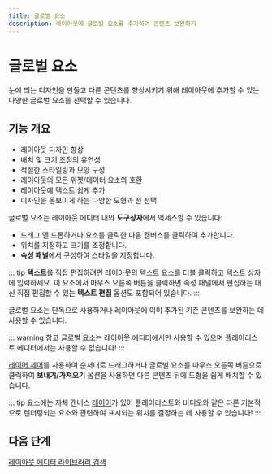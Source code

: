 ```yaml
---
title: 글로벌 요소
description: 레이아웃에 글로벌 요소를 추가하여 콘텐츠 보완하기
---
```


# 글로벌 요소

눈에 띄는 디자인을 만들고 다른 콘텐츠를 향상시키기 위해 레이아웃에 추가할 수 있는 다양한 글로벌 요소를 선택할 수 있습니다.

## 기능 개요

- 레이아웃 디자인 향상
- 배치 및 크기 조정의 유연성
- 적절한 스타일링과 모양 구성
- 레이아웃의 모든 위젯/데이터 요소와 호환
- 레이아웃에 텍스트 쉽게 추가
- 디자인을 돋보이게 하는 다양한 도형과 선 선택

글로벌 요소는 레이아웃 에디터 내의 **도구상자**에서 액세스할 수 있습니다:

- 드래그 앤 드롭하거나 요소를 클릭한 다음 캔버스를 클릭하여 추가합니다.
- 위치를 지정하고 크기를 조정합니다.
- **속성 패널**에서 구성하여 스타일을 지정합니다.

::: tip
**텍스트**를 직접 편집하려면 레이아웃의 텍스트 요소를 더블 클릭하고 텍스트 상자에 입력하세요. 이 요소에서 마우스 오른쪽 버튼을 클릭하면 속성 패널에서 편집하는 대신 직접 편집할 수 있는 **텍스트 편집** 옵션도 포함되어 있습니다.
:::

글로벌 요소는 단독으로 사용하거나 레이아웃에 이미 추가된 기존 콘텐츠를 보완하는 데 사용할 수 있습니다.

::: warning 참고
글로벌 요소는 레이아웃 에디터에서만 사용할 수 있으며 플레이리스트 에디터에서는 사용할 수 없습니다!
:::

[레이어 제어](/guide/layouts/editor#레이어-제어)를 사용하여 순서대로 드래그하거나 글로벌 요소를 마우스 오른쪽 버튼으로 클릭하여 **보내기/가져오기** 옵션을 사용하면 다른 콘텐츠 뒤에 도형을 쉽게 배치할 수 있습니다.

::: tip
요소에는 자체 캔버스 [레이어](/guide/layouts/editor#레이어링)가 있어 플레이리스트와 비디오와 같은 다른 기본적으로 렌더링되는 요소와 관련하여 표시되는 위치를 결정하는 데 사용할 수 있습니다!
:::

## 다음 단계

[레이아웃 에디터 라이브러리 검색](/guide/layouts/editor/library-search) 